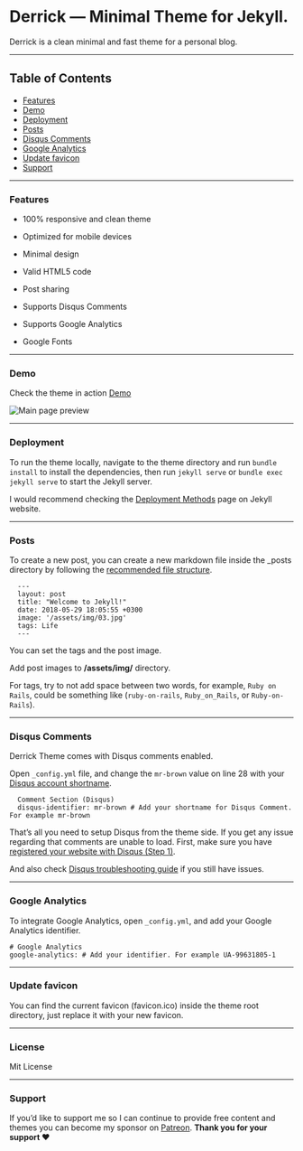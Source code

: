 # Derrick — Minimal Theme for Jekyll.

Derrick is a clean minimal and fast theme for a personal blog.

* * *

Table of Contents
-----------------
*   [Features](#features)
*   [Demo](#demo)
*   [Deployment](#deployment)
*   [Posts](#posts)
*   [Disqus Comments](#DisqusComments)
*   [Google Analytics](#GoogleAnalytics)
*   [Update favicon](#UpdateFavicon)
*   [Support](#Support)

* * *

### Features

* 100% responsive and clean theme

* Optimized for mobile devices

* Minimal design

* Valid HTML5 code

* Post sharing

* Supports Disqus Comments

* Supports Google Analytics

* Google Fonts


* * *

### Demo

Check the theme in action [Demo](https://derrick-jekyll.netlify.com)

![Main page preview](https://github.com/artemsheludko/derrick/blob/master/assets/img/derrick-preview.jpg?raw=true)

* * *

### Deployment

To run the theme locally, navigate to the theme directory and run `bundle install` to install the dependencies, then run `jekyll serve` or `bundle exec jekyll serve` to start the Jekyll server.

I would recommend checking the [Deployment Methods](https://jekyllrb.com/docs/deployment-methods/) page on Jekyll website.

* * *

### Posts

To create a new post, you can create a new markdown file inside the \_posts directory by following the [recommended file structure](https://jekyllrb.com/docs/posts/#creating-post-files).

      ---
      layout: post
      title: "Welcome to Jekyll!"
      date: 2018-05-29 18:05:55 +0300
      image: '/assets/img/03.jpg'
      tags: Life
      ---


You can set the tags and the post image.

Add post images to **/assets/img/** directory.

For tags, try to not add space between two words, for example, `Ruby on Rails`, could be something like (`ruby-on-rails`, `Ruby_on_Rails`, or `Ruby-on-Rails`).

* * *

### Disqus Comments

Derrick Theme comes with Disqus comments enabled.

Open `_config.yml` file, and change the `mr-brown` value on line 28 with your [Disqus account shortname](https://help.disqus.com/customer/portal/articles/466208).

      Comment Section (Disqus)
      disqus-identifier: mr-brown # Add your shortname for Disqus Comment. For example mr-brown


That’s all you need to setup Disqus from the theme side. If you get any issue regarding that comments are unable to load. First, make sure you have [registered your website with Disqus (Step 1)](https://help.disqus.com/customer/portal/articles/466182-publisher-quick-start-guide).

And also check [Disqus troubleshooting guide](https://help.disqus.com/customer/portal/articles/472007-i-m-receiving-the-message-%22we-were-unable-to-load-disqus-%22) if you still have issues.

* * *

### Google Analytics

To integrate Google Analytics, open `_config.yml`, and add your Google Analytics identifier.

    # Google Analytics
    google-analytics: # Add your identifier. For example UA-99631805-1


* * *

### Update favicon

You can find the current favicon (favicon.ico) inside the theme root directory, just replace it with your new favicon.

* * *
### License

Mit License

* * *

### Support

<p>If you’d like to support me so I can continue to provide free content and themes you can become my sponsor on <a href="https://www.patreon.com/artemsheludko" target="_blank">Patreon</a>. <b>Thank you for your support ❤️</b><p>